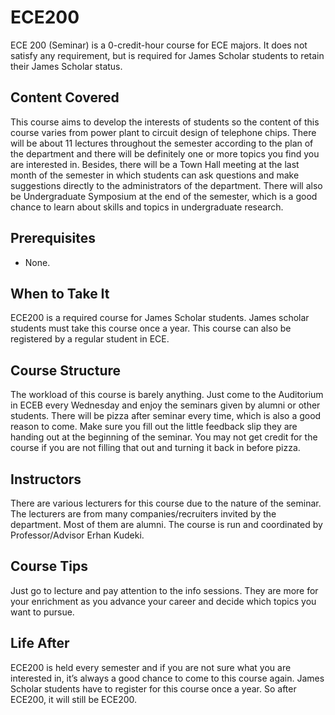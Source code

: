 # ECE200

ECE 200 (Seminar) is a 0-credit-hour course for ECE majors. It does not satisfy any requirement, but is required for James Scholar students to retain their James Scholar status.

## Content Covered

This course aims to develop the interests of students so the content of this course varies from power plant to circuit design of telephone chips. There will be about 11 lectures throughout the semester according to the plan of the department and there will be definitely one or more topics you find you are interested in. Besides, there will be a Town Hall meeting at the last month of the semester in which students can ask questions and make suggestions directly to the administrators of the department. There will also be Undergraduate Symposium at the end of the semester, which is a good chance to learn about skills and topics in undergraduate research.

## Prerequisites

- None.

## When to Take It

ECE200 is a required course for James Scholar students. James scholar students must take this course once a year. This course can also be registered by a regular student in ECE.

## Course Structure

The workload of this course is barely anything. Just come to the Auditorium in ECEB every Wednesday and enjoy the seminars given by alumni or other students. There will be pizza after seminar every time, which is also a good reason to come. Make sure you fill out the little feedback slip they are handing out at the beginning of the seminar. You may not get credit for the course if you are not filling that out and turning it back in before pizza.

## Instructors

There are various lecturers for this course due to the nature of the seminar. The lecturers are from many companies/recruiters invited by the department. Most of them are alumni. The course is run and coordinated by Professor/Advisor Erhan Kudeki.

## Course Tips

Just go to lecture and pay attention to the info sessions. They are more for your enrichment as you advance your career and decide which topics you want to pursue.

## Life After

ECE200 is held every semester and if you are not sure what you are interested in, it’s always a good chance to come to this course again. James Scholar students have to register for this course once a year. So after ECE200, it will still be ECE200.